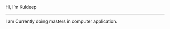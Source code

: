 Hi, I’m Kuldeep
____________________________________________________
I am Currently doing masters in computer application.
